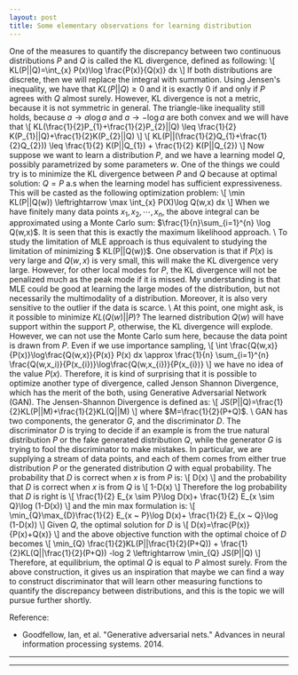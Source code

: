 ```yaml
---
layout: post
title: Some elementary observations for learning distribution
---
```


One of the measures to quantify the discrepancy between two continuous distributions $P$ and $Q$ is called the KL divergence, defined as following:
\\[
KL(P||Q)=\int_{x} P(x)\log \frac{P(x)}{Q(x)} dx
\\]
If both distributions are discrete, then we will replace the integral with summation. Using Jensen's inequality, we have that $KL(P||Q)\geq 0$ and it is exactly $0$ if and only if $P$ agrees with $Q$ almost surely. However, KL divergence is not a metric, because it is not symmetric in general. The triangle-like inequality still holds, because $a \to a\log a$ and $a\to -\log a$ are both convex and we will have that
\\[
KL(\frac{1}{2}P_{1}+\frac{1}{2}P_{2}||Q) \leq \frac{1}{2} K(P_{1}||Q)+\frac{1}{2}K(P_{2}||Q) 
\\]
\\[
KL(P||(\frac{1}{2}Q_{1}+\frac{1}{2}Q_{2})) \leq \frac{1}{2} K(P||Q_{1}) + \frac{1}{2} K(P||Q_{2})
\\]
Now suppose we want to learn a distribution $P$, and we have a learning model $Q$, possibly parametrized by some parameters $w$. One of the things we could try is to minimize the KL divergence between $P$ and $Q$ because at optimal solution: $Q=P$ a.s when the learning model has sufficient expressiveness. This will be casted as the following optimization problem:
\\[
\min KL(P||Q(w)) \leftrightarrow  \max \int_{x} P(X)\log Q(w,x) dx
\\]
When we have finitely many data points $x_{1},x_{2},\cdots, x_{n}$, the above integral can be approximated using a Monte Carlo sum: $\frac{1}{n}\sum_{i=1}^{n} \log Q(w,x)$. It is seen that this is exactly the maximum likelihood approach.  \\
To study the limitation of MLE approach is thus equivalent to studying the limitation of minimizing $ KL(P||Q(w))$. One observation is that if $P(x)$ is very large and $Q(w,x)$ is very small, this will make the KL divergence very large. However, for other local modes for $P$, the KL divergence will not be penalized much as the peak mode if it is missed. My understanding is that MLE could be good at learning the large modes of the distribution, but not necessarily the multimodality of a distribution. Moreover, it is also very sensitive to the outlier if the data is scarce. \\
At this point, one might ask, is it possible to minimize $KL(Q(w)||P)$? The learned distribution $Q(w)$ will have support within the support $P$, otherwise, the KL divergence will explode. However, we can not use the Monte Carlo sum here, because the data point is drawn from $P$. Even if we use importance sampling, 
\\[
\int \frac{Q(w,x)}{P(x)}\log\frac{Q(w,x)}{P(x)} P(x) dx \approx \frac{1}{n} \sum_{i=1}^{n} \frac{Q(w,x_i)}{P(x_{i})}\log\frac{Q(w,x_{i})}{P(x_{i})}
\\]
we have no idea of the value $P(x)$. Therefore, it is kind of surprising that it is possible to optimize another type of divergence, called Jenson Shannon Divergence, which has the merit of the both, using Generative Adversarial Network (GAN). The Jensen-Shannon Divergence is defined as:
\\[
JS(P||Q)=\frac{1}{2}KL(P||M)+\frac{1}{2}KL(Q||M)
\\]
where $M=\frac{1}{2}(P+Q)$.
 \\
GAN has two components, the generator $G$, and the discriminator $D$. The discriminator $D$ is trying to decide if an example is from the true natural distribution $P$ or the fake generated distribution $Q$, while the generator $G$ is trying to fool the discriminator to make mistakes. In particular, we are supplying a stream of data points, and each of them comes from either true distribution $P$ or the generated distribution $Q$ with equal probability. The probability that $D$ is correct when $x$ is from $P$ is:
\\[
D(x)
\\]
and the probability that $D$ is correct when $x$ is from $Q$ is 
\\[
1-D(x)
\\]
Therefore the log probability that $D$ is right is 
\\[
\frac{1}{2} E_{x \sim P}\log D(x)+ \frac{1}{2} E_{x \sim  Q}\log (1-D(x))
\\]
and the min max formulation is:
\\[
\min_{Q}\max_{D}\frac{1}{2} E_{x ~ P}\log D(x)+ \frac{1}{2} E_{x ~ Q}\log (1-D(x))
\\]
Given $Q$, the optimal solution for $D$ is 
\\[
D(x)=\frac{P(x)}{P(x)+Q(x)}
\\]
and the above objective function with the optimal choice of $D$ becomes
\\[
\min_{Q}  \frac{1}{2}KL(P||\frac{1}{2}(P+Q)) + \frac{1}{2}KL(Q||\frac{1}{2}(P+Q)) -log 2 \leftrightarrow \min_{Q} JS(P||Q)
\\]
Therefore, at equilibrium, the optimal $Q$ is equal to $P$ almost surely.  From the above construction, it gives us an inspiration that maybe we can find a way to construct discriminator that will learn other measuring functions to quantify the discrepancy between distributions, and this is the topic we will pursue further shortly.

Reference:

* Goodfellow, Ian, et al. "Generative adversarial nets." Advances in neural information processing systems. 2014.

----
****
